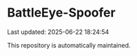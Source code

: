 # BattleEye-Spoofer

Last updated: 2025-06-22 18:24:54

This repository is automatically maintained.
